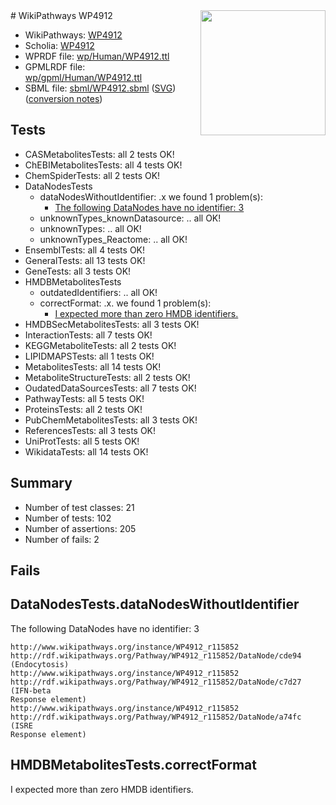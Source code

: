 <img style="float: right; width: 200px" src="../logo.png" />
# WikiPathways WP4912

* WikiPathways: [WP4912](https://identifiers.org/wikipathways:WP4912)
* Scholia: [WP4912](https://scholia.toolforge.org/wikipathways/WP4912)
* WPRDF file: [wp/Human/WP4912.ttl](../wp/Human/WP4912.ttl)
* GPMLRDF file: [wp/gpml/Human/WP4912.ttl](../wp/gpml/Human/WP4912.ttl)
* SBML file: [sbml/WP4912.sbml](../sbml/WP4912.sbml) ([SVG](../sbml/WP4912.svg)) ([conversion notes](../sbml/WP4912.txt))

## Tests
* CASMetabolitesTests: all 2 tests OK!
* ChEBIMetabolitesTests: all 4 tests OK!
* ChemSpiderTests: all 2 tests OK!
* DataNodesTests
    * dataNodesWithoutIdentifier: .x we found 1 problem(s):
        * [The following DataNodes have no identifier: 3](#d2d32fa2)
    * unknownTypes_knownDatasource: .. all OK!
    * unknownTypes: .. all OK!
    * unknownTypes_Reactome: .. all OK!
* EnsemblTests: all 4 tests OK!
* GeneralTests: all 13 tests OK!
* GeneTests: all 3 tests OK!
* HMDBMetabolitesTests
    * outdatedIdentifiers: .. all OK!
    * correctFormat: .x. we found 1 problem(s):
        * [I expected more than zero HMDB identifiers.](#ad154c1e)
* HMDBSecMetabolitesTests: all 3 tests OK!
* InteractionTests: all 7 tests OK!
* KEGGMetaboliteTests: all 2 tests OK!
* LIPIDMAPSTests: all 1 tests OK!
* MetabolitesTests: all 14 tests OK!
* MetaboliteStructureTests: all 2 tests OK!
* OudatedDataSourcesTests: all 7 tests OK!
* PathwayTests: all 5 tests OK!
* ProteinsTests: all 2 tests OK!
* PubChemMetabolitesTests: all 3 tests OK!
* ReferencesTests: all 3 tests OK!
* UniProtTests: all 5 tests OK!
* WikidataTests: all 14 tests OK!


## Summary

* Number of test classes: 21
* Number of tests: 102
* Number of assertions: 205
* Number of fails: 2

## Fails

<a name="d2d32fa2" />

## DataNodesTests.dataNodesWithoutIdentifier

The following DataNodes have no identifier: 3
```
http://www.wikipathways.org/instance/WP4912_r115852 http://rdf.wikipathways.org/Pathway/WP4912_r115852/DataNode/cde94 (Endocytosis)
http://www.wikipathways.org/instance/WP4912_r115852 http://rdf.wikipathways.org/Pathway/WP4912_r115852/DataNode/c7d27 (IFN-beta
Response element)
http://www.wikipathways.org/instance/WP4912_r115852 http://rdf.wikipathways.org/Pathway/WP4912_r115852/DataNode/a74fc (ISRE 
Response element)
```

<a name="ad154c1e" />

## HMDBMetabolitesTests.correctFormat

I expected more than zero HMDB identifiers.
